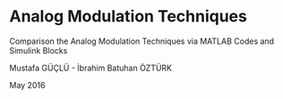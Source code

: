 # Analog Modulation Techniques
Comparison the Analog Modulation Techniques via MATLAB Codes and Simulink Blocks

Mustafa GÜÇLÜ - İbrahim Batuhan ÖZTÜRK

May 2016
